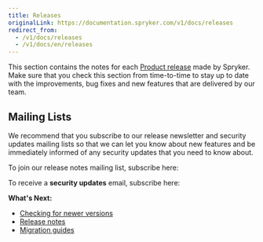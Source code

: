 ```yaml
---
title: Releases
originalLink: https://documentation.spryker.com/v1/docs/releases
redirect_from:
  - /v1/docs/releases
  - /v1/docs/en/releases
---
```


This section contains the notes for each [Product release](https://documentation.spryker.com/v1/docs/spryker-release-process#product-releases) made by Spryker. Make sure that you check this section from time-to-time to stay up to date with the improvements, bug fixes and new features that are delivered by our team.

## Mailing Lists
We recommend that you subscribe to our release newsletter and security updates mailing lists so that we can let you know about new features and be immediately informed of any security updates that you need to know about. 

To join our release notes mailing list, subscribe here:

<div class="hubspot-form js-hubspot-form" data-portal-id="2770802" data-form-id="b4d730db-d20e-4bb4-bd80-4cd7c9a2dc21" id="hubspot-1"></div>

To receive a **security updates** email, subscribe here:

<div class="hubspot-form js-hubspot-form" data-portal-id="2770802" data-form-id="0c358d3a-cf72-4aa7-8d58-3c6c90894ed1" id="hubspot-2"></div>

**What's Next:**

* [Checking for newer versions](/docs/scos/dev/developer-guides/201811.0/installation/composer)
* [Release notes](/docs/scos/dev/about-spryker/201811.0/releases/release-notes/release-notes)
* [Migration guides](/docs/scos/dev/migration-and-integration/201811.0/module-migration-guides/about-migration)

